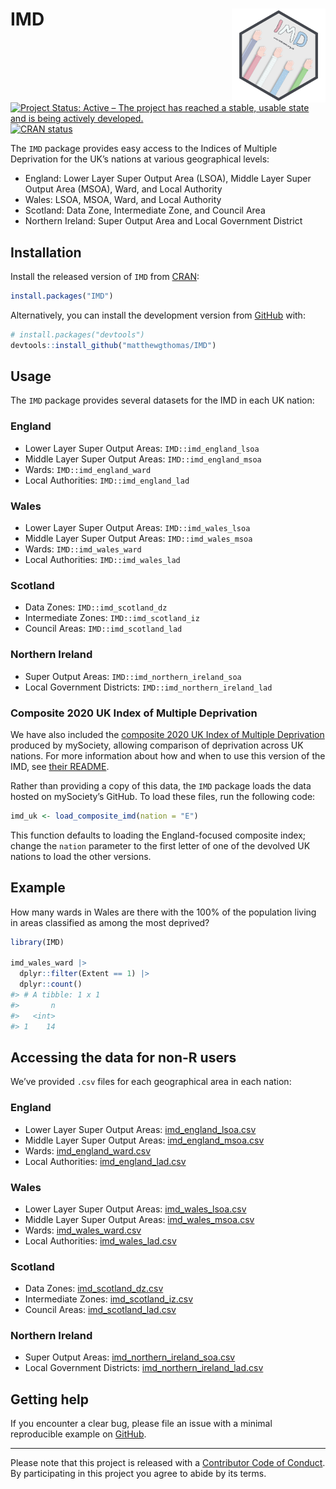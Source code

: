 
<!-- README.md is generated from README.Rmd. Please edit that file -->

# IMD <img src='man/figures/logo.png' align="right" height="150" /></a>

<!-- badges: start -->

[![Project Status: Active – The project has reached a stable, usable
state and is being actively
developed.](https://www.repostatus.org/badges/latest/active.svg)](https://www.repostatus.org/#active)
[![CRAN
status](https://www.r-pkg.org/badges/version/IMD)](https://cran.r-project.org/package=IMD)
<!-- badges: end -->

The `IMD` package provides easy access to the Indices of Multiple
Deprivation for the UK’s nations at various geographical levels:

-   England: Lower Layer Super Output Area (LSOA), Middle Layer Super
    Output Area (MSOA), Ward, and Local Authority
-   Wales: LSOA, MSOA, Ward, and Local Authority
-   Scotland: Data Zone, Intermediate Zone, and Council Area
-   Northern Ireland: Super Output Area and Local Government District

## Installation

Install the released version of `IMD` from
[CRAN](https://cran.r-project.org/package=IMD):

``` r
install.packages("IMD")
```

Alternatively, you can install the development version from
[GitHub](https://github.com/) with:

``` r
# install.packages("devtools")
devtools::install_github("matthewgthomas/IMD")
```

## Usage

The `IMD` package provides several datasets for the IMD in each UK
nation:

### England

-   Lower Layer Super Output Areas: `IMD::imd_england_lsoa`
-   Middle Layer Super Output Areas: `IMD::imd_england_msoa`
-   Wards: `IMD::imd_england_ward`
-   Local Authorities: `IMD::imd_england_lad`

### Wales

-   Lower Layer Super Output Areas: `IMD::imd_wales_lsoa`
-   Middle Layer Super Output Areas: `IMD::imd_wales_msoa`
-   Wards: `IMD::imd_wales_ward`
-   Local Authorities: `IMD::imd_wales_lad`

### Scotland

-   Data Zones: `IMD::imd_scotland_dz`
-   Intermediate Zones: `IMD::imd_scotland_iz`
-   Council Areas: `IMD::imd_scotland_lad`

### Northern Ireland

-   Super Output Areas: `IMD::imd_northern_ireland_soa`
-   Local Government Districts: `IMD::imd_northern_ireland_lad`

### Composite 2020 UK Index of Multiple Deprivation

We have also included the [composite 2020 UK Index of Multiple
Deprivation](https://github.com/mysociety/composite_uk_imd) produced by
mySociety, allowing comparison of deprivation across UK nations. For
more information about how and when to use this version of the IMD, see
[their
README](https://github.com/mysociety/composite_uk_imd/blob/master/readme.md).

Rather than providing a copy of this data, the `IMD` package loads the
data hosted on mySociety’s GitHub. To load these files, run the
following code:

``` r
imd_uk <- load_composite_imd(nation = "E")
```

This function defaults to loading the England-focused composite index;
change the `nation` parameter to the first letter of one of the devolved
UK nations to load the other versions.

## Example

How many wards in Wales are there with the 100% of the population living
in areas classified as among the most deprived?

``` r
library(IMD)

imd_wales_ward |> 
  dplyr::filter(Extent == 1) |> 
  dplyr::count()
#> # A tibble: 1 x 1
#>       n
#>   <int>
#> 1    14
```

## Accessing the data for non-R users

We’ve provided `.csv` files for each geographical area in each nation:

### England

-   Lower Layer Super Output Areas:
    [imd\_england\_lsoa.csv](https://github.com/matthewgthomas/IMD/raw/master/data-raw/imd_england_lsoa.csv)
-   Middle Layer Super Output Areas:
    [imd\_england\_msoa.csv](https://github.com/matthewgthomas/IMD/raw/master/data-raw/imd_england_msoa.csv)
-   Wards:
    [imd\_england\_ward.csv](https://github.com/matthewgthomas/IMD/raw/master/data-raw/imd_england_ward.csv)
-   Local Authorities:
    [imd\_england\_lad.csv](https://github.com/matthewgthomas/IMD/raw/master/data-raw/imd_england_lad.csv)

### Wales

-   Lower Layer Super Output Areas:
    [imd\_wales\_lsoa.csv](https://github.com/matthewgthomas/IMD/raw/master/data-raw/imd_wales_lsoa.csv)
-   Middle Layer Super Output Areas:
    [imd\_wales\_msoa.csv](https://github.com/matthewgthomas/IMD/raw/master/data-raw/imd_wales_msoa.csv)
-   Wards:
    [imd\_wales\_ward.csv](https://github.com/matthewgthomas/IMD/raw/master/data-raw/imd_wales_ward.csv)
-   Local Authorities:
    [imd\_wales\_lad.csv](https://github.com/matthewgthomas/IMD/raw/master/data-raw/imd_wales_lad.csv)

### Scotland

-   Data Zones:
    [imd\_scotland\_dz.csv](https://github.com/matthewgthomas/IMD/raw/master/data-raw/imd_scotland_dz.csv)
-   Intermediate Zones:
    [imd\_scotland\_iz.csv](https://github.com/matthewgthomas/IMD/raw/master/data-raw/imd_scotland_iz.csv)
-   Council Areas:
    [imd\_scotland\_lad.csv](https://github.com/matthewgthomas/IMD/raw/master/data-raw/imd_scotland_lad.csv)

### Northern Ireland

-   Super Output Areas:
    [imd\_northern\_ireland\_soa.csv](https://github.com/matthewgthomas/IMD/raw/master/data-raw/imd_northern_ireland_soa.csv)
-   Local Government Districts:
    [imd\_northern\_ireland\_lad.csv](https://github.com/matthewgthomas/IMD/raw/master/data-raw/imd_northern_ireland_lad.csv)

## Getting help

If you encounter a clear bug, please file an issue with a minimal
reproducible example on
[GitHub](https://github.com/matthewgthomas/IMD/issues).

------------------------------------------------------------------------

Please note that this project is released with a [Contributor Code of
Conduct](https://www.contributor-covenant.org/version/2/0/code_of_conduct/).
By participating in this project you agree to abide by its terms.
